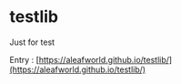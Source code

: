 # testlib

Just for test

Entry : [https://aleafworld.github.io/testlib/](https://aleafworld.github.io/testlib/)
